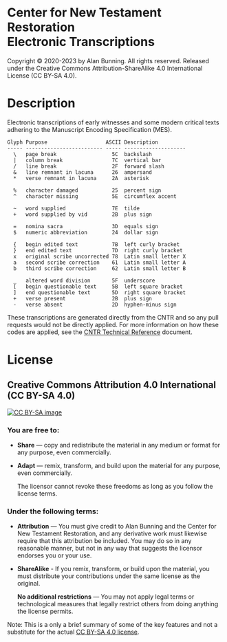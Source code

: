 # Center for New Testament Restoration<br>Electronic Transcriptions

Copyright © 2020-2023 by Alan Bunning. All rights reserved. Released under the Creative Commons Attribution-ShareAlike 4.0 International License (CC BY-SA 4.0).

# Description
Electronic transcriptions of early witnesses and some modern critical texts adhering to the Manuscript Encoding Specification (MES).

````
Glyph Purpose                   ASCII Description
----- ------------------------- ----- --------------------
  \   page break                  5C  backslash
  |   column break                7C  vertical bar
  /   line break                  2F  forward slash
  &   line remnant in lacuna      26  ampersand
  *   verse remnant in lacuna     2A  asterisk

  %   character damaged           25  percent sign
  ^   character missing           5E  circumflex accent

  ~   word supplied               7E  tilde 
  +   word supplied by vid        2B  plus sign
  
  =   nomina sacra                3D  equals sign 
  $   numeric abbreviation        24  dollar sign

  {   begin edited text           7B  left curly bracket 
  }   end edited text             7D  right curly bracket
  x   original scribe uncorrected 78  Latin small letter X
  a   second scribe correction    61  Latin small letter A 
  b   third scribe correction     62  Latin small letter B 

  _   altered word division       5F  underscore 
  [   begin questionable text     5B  left square bracket 
  ]   end questionable text       5D  right square bracket 
  +   verse present               2B  plus sign 
  -   verse absent                2D  hyphen-minus sign 
````

These transcriptions are generated directly from the CNTR and so any pull requests would not be directly applied. 
For more information on how these codes are applied, see the <a href=https://greekcntr.org/resources/technical.pdf>CNTR Technical Reference</a> document.

# License

## Creative Commons Attribution 4.0 International (CC BY-SA 4.0)

[![CC BY-SA image](https://licensebuttons.net/l/by-sa/4.0/88x31.png)](http://creativecommons.org/licenses/by-sa/4.0/)

### You are free to:

* **Share** — copy and redistribute the material in any medium or format for any purpose, even commercially.

* **Adapt** — remix, transform, and build upon the material for any purpose, even commercially.

  The licensor cannot revoke these freedoms as long as you follow the license terms.

### Under the following terms:

* **Attribution** — You must give credit to Alan Bunning and the Center for New Testament Restoration, and any derivative work must likewise require that this attribution be included. You may do so in any reasonable manner, but not in any way that suggests the licensor endorses you or your use.

* **ShareAlike** - If you remix, transform, or build upon the material, you must distribute your contributions under the same license as the original.

  **No additional restrictions** — You may not apply legal terms or technological measures that legally restrict others from doing anything the license permits.

Note: This is a only a brief summary of some of the key features and not a substitute for the actual [CC BY-SA 4.0 license](https://creativecommons.org/licenses/by-sa/4.0/legalcode.en).
